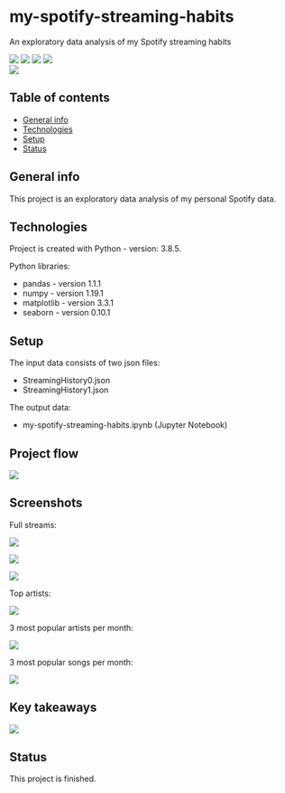 # my-spotify-streaming-habits
An exploratory data analysis of my Spotify streaming habits

<img src="https://img.shields.io/badge/python-v.3.8.5 -brightgreen"> <img src='https://img.shields.io/badge/pandas-v.1.1.1-blue'> <img src='https://img.shields.io/badge/numpy-v.1.19.1-blue'> <img src="https://img.shields.io/badge/matplotlib-v.3.3.1 -blue"> 
<br>
<img src="https://img.shields.io/badge/exploratory-data%20analysis-blue"> 

 ## Table of contents
* [General info](#general-info)
* [Technologies](#technologies)
* [Setup](#setup)
* [Status](#status)

## General info
This project is an exploratory data analysis of my personal Spotify data. 
	
## Technologies
Project is created with Python - version: 3.8.5. 

Python libraries:
* pandas - version 1.1.1
* numpy - version 1.19.1
* matplotlib - version 3.3.1
* seaborn - version 0.10.1
	
## Setup
The input data consists of two json files: 
- StreamingHistory0.json 
- StreamingHistory1.json

The output data:
- my-spotify-streaming-habits.ipynb (Jupyter Notebook)

## Project flow

![](./documentation/contents.png)

## Screenshots

Full streams:

![](./documentation/full_streams_by_month.png)

![](./documentation/full_streams_by_day_of_week.png)

![](./documentation/full_streams_by_hour.png)

Top artists:

![](./documentation/top10_artists.png)

3 most popular artists per month:

![](./documentation/top3_artists_per_month.png)

3 most popular songs per month:

![](./documentation/top3_songs_per_month.png)

## Key takeaways

![](./documentation/takeaways.png)

## Status
This project is finished.
